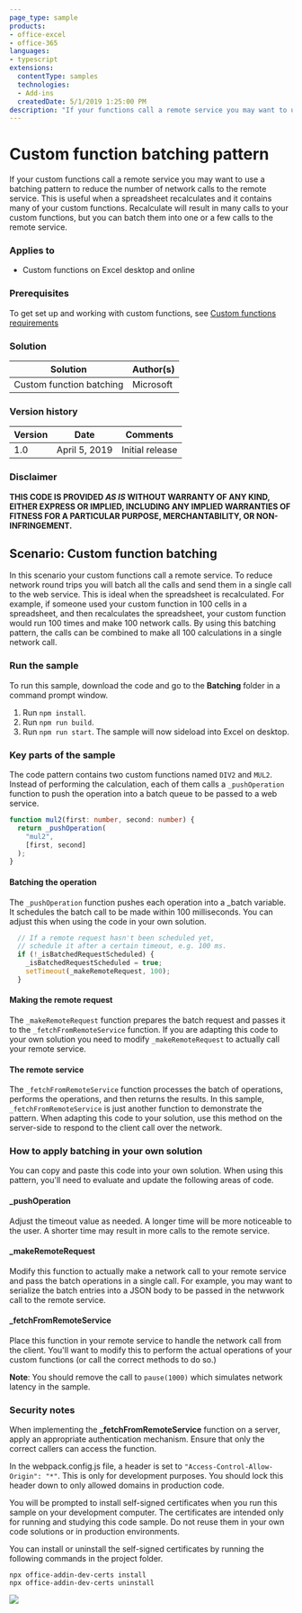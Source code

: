 ```yaml
---
page_type: sample
products:
- office-excel
- office-365
languages:
- typescript
extensions:
  contentType: samples
  technologies:
  - Add-ins
  createdDate: 5/1/2019 1:25:00 PM
description: "If your functions call a remote service you may want to use a batching pattern to reduce the number of network calls to the service."
---
```


# Custom function batching pattern 

If your custom functions call a remote service you may want to use a batching pattern to reduce the number of network calls to the remote service. This is useful when a spreadsheet recalculates and it contains many of your custom functions. Recalculate will result in many calls to your custom functions, but you can batch them into one or a few calls to the remote service.

### Applies to ###
-  Custom functions on Excel desktop and online

### Prerequisites ###
To get set up and working with custom functions, see [Custom functions requirements](https://docs.microsoft.com/en-us/office/dev/add-ins/excel/custom-functions-requirements)

### Solution ###
Solution | Author(s)
---------|----------
Custom function batching | Microsoft

### Version history ###
Version  | Date | Comments
---------| -----| --------
1.0  | April 5, 2019 | Initial release

### Disclaimer ###

**THIS CODE IS PROVIDED *AS IS* WITHOUT WARRANTY OF ANY KIND, EITHER EXPRESS OR IMPLIED, INCLUDING ANY IMPLIED WARRANTIES OF FITNESS FOR A PARTICULAR PURPOSE, MERCHANTABILITY, OR NON-INFRINGEMENT.**


## Scenario: Custom function batching

In this scenario your custom functions call a remote service. To reduce network round trips you will batch all the calls and send them in a single call to the web service. This is ideal when the spreadsheet is recalculated. For example, if someone used your custom function in 100 cells in a spreadsheet, and then recalculates the spreadsheet, your custom function would run 100 times and make 100 network calls. By using this batching pattern, the calls can be combined to make all 100 calculations in a single network call.

### Run the sample
To run this sample, download the code and go to the **Batching** folder in a command prompt window.

1. Run `npm install`.
2. Run `npm run build`.
3. Run `npm run start`. The sample will now sideload into Excel on desktop.

### Key parts of the sample
The code pattern contains two custom functions named `DIV2` and `MUL2`. Instead of performing the calculation, each of them calls a `_pushOperation` function to push the operation into a batch queue to be passed to a web service.

```typescript
function mul2(first: number, second: number) {
  return _pushOperation(
    "mul2",
    [first, second]
  );
}
```

#### Batching the operation
The `_pushOperation` function pushes each operation into a _batch variable. It schedules the batch call to be made within 100 milliseconds. You can adjust this when using the code in your own solution.

```typescript
  // If a remote request hasn't been scheduled yet,
  // schedule it after a certain timeout, e.g. 100 ms.
  if (!_isBatchedRequestScheduled) {
    _isBatchedRequestScheduled = true;
    setTimeout(_makeRemoteRequest, 100);
  }
```

#### Making the remote request
The `_makeRemoteRequest` function prepares the batch request and passes it to the `_fetchFromRemoteService` function. If you are adapting this code to your own solution you need to modify `_makeRemoteRequest` to actually call your remote service.

#### The remote service
The `_fetchFromRemoteService` function processes the batch of operations, performs the operations, and then returns the results. In this sample, `_fetchFromRemoteService` is just another function to demonstrate the pattern. When adapting this code to your solution, use this method on the server-side to respond to the client call over the network.

### How to apply batching in your own solution
You can copy and paste this code into your own solution. When using this pattern, you'll need to evaluate and update the following areas of code.

#### _pushOperation
Adjust the timeout value as needed. A longer time will be more noticeable to the user. A shorter time may result in more calls to the remote service.

#### _makeRemoteRequest
Modify this function to actually make a network call to your remote service and pass the batch operations in a single call. For example, you may want to serialize the batch entries into a JSON body to be passed in the netwwork call to the remote service.

#### _fetchFromRemoteService
Place this function in your remote service to handle the network call from the client. You'll want to modify this to perform the actual operations of your custom functions (or call the correct methods to do so.)

**Note**: You should remove the call to `pause(1000)` which simulates network latency in the sample.

### Security notes
When implementing the **_fetchFromRemoteService** function on a server, apply an appropriate authentication mechanism. Ensure that only the correct callers can access the function.

In the webpack.config.js file, a header is set to  `"Access-Control-Allow-Origin": "*"`. This is only for development purposes. You should lock this header down to only allowed domains in production code.

You will be prompted to install self-signed certificates when you run this sample on your development computer. The certificates are intended only for running and studying this code sample. Do not reuse them in your own code solutions or in production environments.

You can install or uninstall the self-signed certificates by running the following commands in the project folder.

```cli
npx office-addin-dev-certs install
npx office-addin-dev-certs uninstall
```

<img src="https://telemetry.sharepointpnp.com/pnp-officeaddins/excel-custom-functions/batching" />
